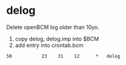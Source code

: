 # delog
Delete openBCM log older than 10yo.

1. copy delog, delog.imp into $BCM
1. add entry into crontab.bcm

```
50           23    31    12      *   delog  
```
